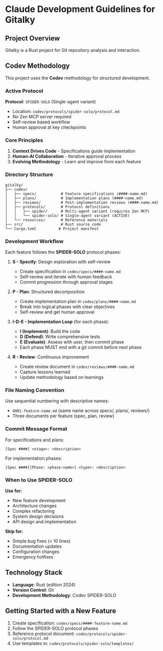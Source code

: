 # Claude Development Guidelines for Gitalky

## Project Overview

Gitalky is a Rust project for Git repository analysis and interaction.

## Codev Methodology

This project uses the **Codev** methodology for structured development.

### Active Protocol

**Protocol**: `SPIDER-SOLO` (Single-agent variant)
- Location: `codev/protocols/spider-solo/protocol.md`
- No Zen MCP server required
- Self-review based workflow
- Human approval at key checkpoints

### Core Principles

1. **Context Drives Code** - Specifications guide implementation
2. **Human-AI Collaboration** - Iterative approval process
3. **Evolving Methodology** - Learn and improve from each feature

### Directory Structure

```
gitalky/
├── codev/
│   ├── specs/           # Feature specifications (####-name.md)
│   ├── plans/           # Implementation plans (####-name.md)
│   ├── reviews/         # Post-implementation reviews (####-name.md)
│   ├── protocols/       # Protocol definitions
│   │   ├── spider/      # Multi-agent variant (requires Zen MCP)
│   │   └── spider-solo/ # Single-agent variant (ACTIVE)
│   └── resources/       # Reference materials
├── src/                 # Rust source code
└── Cargo.toml          # Project manifest
```

### Development Workflow

Each feature follows the **SPIDER-SOLO** protocol phases:

1. **S - Specify**: Design exploration with self-review
   - Create specification in `codev/specs/####-name.md`
   - Self-review and iterate with human feedback
   - Commit progression through approval stages

2. **P - Plan**: Structured decomposition
   - Create implementation plan in `codev/plans/####-name.md`
   - Break into logical phases with clear objectives
   - Self-review and get human approval

3. **I-D-E - Implementation Loop** (for each phase):
   - **I (Implement)**: Build the code
   - **D (Defend)**: Write comprehensive tests
   - **E (Evaluate)**: Assess with user, then commit phase
   - Each phase MUST end with a git commit before next phase

4. **R - Review**: Continuous improvement
   - Create review document in `codev/reviews/####-name.md`
   - Capture lessons learned
   - Update methodology based on learnings

### File Naming Convention

Use sequential numbering with descriptive names:
- `0001-feature-name.md` (same name across specs/, plans/, reviews/)
- Three documents per feature (spec, plan, review)

### Commit Message Format

For specifications and plans:
```
[Spec ####] <stage>: <description>
```

For implementation phases:
```
[Spec ####][Phase: <phase-name>] <type>: <description>
```

### When to Use SPIDER-SOLO

**Use for:**
- New feature development
- Architecture changes
- Complex refactoring
- System design decisions
- API design and implementation

**Skip for:**
- Simple bug fixes (< 10 lines)
- Documentation updates
- Configuration changes
- Emergency hotfixes

## Technology Stack

- **Language**: Rust (edition 2024)
- **Version Control**: Git
- **Development Methodology**: Codev SPIDER-SOLO

## Getting Started with a New Feature

1. Create specification: `codev/specs/####-feature-name.md`
2. Follow the SPIDER-SOLO protocol phases
3. Reference protocol document: `codev/protocols/spider-solo/protocol.md`
4. Use templates in: `codev/protocols/spider-solo/templates/`